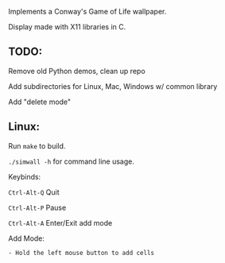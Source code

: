 Implements a Conway's Game of Life wallpaper.

Display made with X11 libraries in C.

## TODO:
Remove old Python demos, clean up repo

Add subdirectories for Linux, Mac, Windows w/ common library

Add "delete mode"

## Linux:
Run `make` to build.

`./simwall -h` for command line usage. 


Keybinds:

`Ctrl-Alt-Q` Quit

`Ctrl-Alt-P` Pause

`Ctrl-Alt-A` Enter/Exit add mode

Add Mode:

    - Hold the left mouse button to add cells